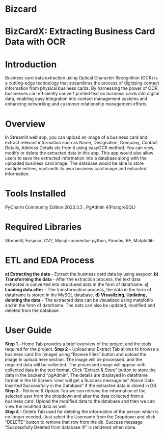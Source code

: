 # Bizcard
# BizCardX: Extracting Business Card Data with OCR

# Introduction  
Business card data extraction using Optical Character Recognition (OCR) is a cutting-edge technology that streamlines the process of digitizing contact information from physical business cards. By harnessing the power of OCR, businesses can efficiently convert printed text on business cards into digital data, enabling easy integration into contact management systems and enhancing networking and customer relationship management efforts. 

# Overview  
In Streamlit web app, you can upload an image of a business card and extract relevant information such as Name, Designation, Company, Contact Details, Address Details etc from it using easyOCR method. You can view, modify or delete the extracted data in this app. This app would also allow users to save the extracted information into a database along with the uploaded business card image. The database would be able to store multiple entries, each with its own business card image and extracted information. 

# Tools Installed  
PyCharm Community Edition 2023.3.3 ,
PgAdmin 4(PostgreSQL) 

# Required Libraries 
Streamlit, Easyocr, CV2, Mysql-connector-python, Pandas, RE, Matplotlib 

# ETL and EDA Process 
**a) Extracting the data** - Extract the business card data by using easyocr. 
**b) Transforming the data** - After the extraction process, the text data extracted is converted into structured data in the form of dataframe. 
**c) Loading data after** - The transformation process, the data in the form of dataframe is stored in the MySQL database. 
**d) Visualizing, Updating, deleting the data** - The extracted data can be visualized using matplotlib and in the form of dataframe. 
The data can also be updated, modified and deleted from the database. 

# User Guide 

**Step 1** - Home Tab provides a brief overview of the project and the tools required for the project. 
**Step 2** - Upload and Extract Tab allows to browse a business card file (image) using “Browse Files” button and upload the image in upload here section. The image will be processed, and the required data will be collected. The processed image will appear with collected data in the text format. Click “Extract & Store” button to store the data in the backend “pgAdmin”. The details are displayed in dataframe format in the UI Screen. User will get a Success message as” Above Data Inserted Successfully in the Database” if the extracted data is stored in DB. 
**Step 3** - Retrieve & Update Tab we can retrieve the information of the selected user from the dropdown and alter the data collected from a business card. Upload the modified data to the database and then we can view the modified data as well.  
**Step 4** - Delete Tab used for deleting the information of the person which is no longer needed. Just select the Username from the Dropdown and click “DELETE” button to remove that row from the db. Success message “Successfully Deleted from database !!!” is rendered when done. 
